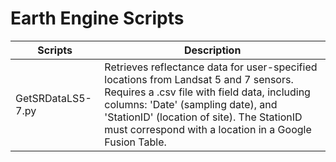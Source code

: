 # Earth Engine Scripts

| Scripts	| Description |
|---|---|
|GetSRDataLS5-7.py|Retrieves reflectance data for user-specified locations from Landsat 5 and 7 sensors. Requires a .csv file with field data, including columns: 'Date' (sampling date), and 'StationID' (location of site). The StationID must correspond with a location in a Google Fusion Table.|

